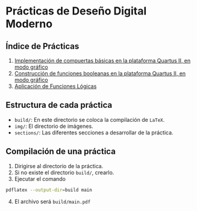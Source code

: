 # Prácticas de Deseño Digital Moderno

## Índice de Prácticas
1. [Implementación de compuertas básicas en la plataforma Quartus II, en modo gráfico](practica01/)
2. [Construcción de funciones booleanas en la plataforma Quartus II, en modo gráfico](practica02/)
3. [Aplicación de Funciones Lógicas](practica03/)

## Estructura de cada práctica
- `build/`: En este directorio se coloca la compilación de `LaTeX`.
- `img/`: El directorio de imágenes.
- `sections/`: Las diferentes secciones a desarrollar de la práctica.

## Compilación de una práctica
1. Dirigirse al directorio de la práctica.
2. Si no existe el directorio `build/`, crearlo.
3. Ejecutar el comando
```bash
pdflatex --output-dir=build main
```
4. El archivo será `build/main.pdf`
